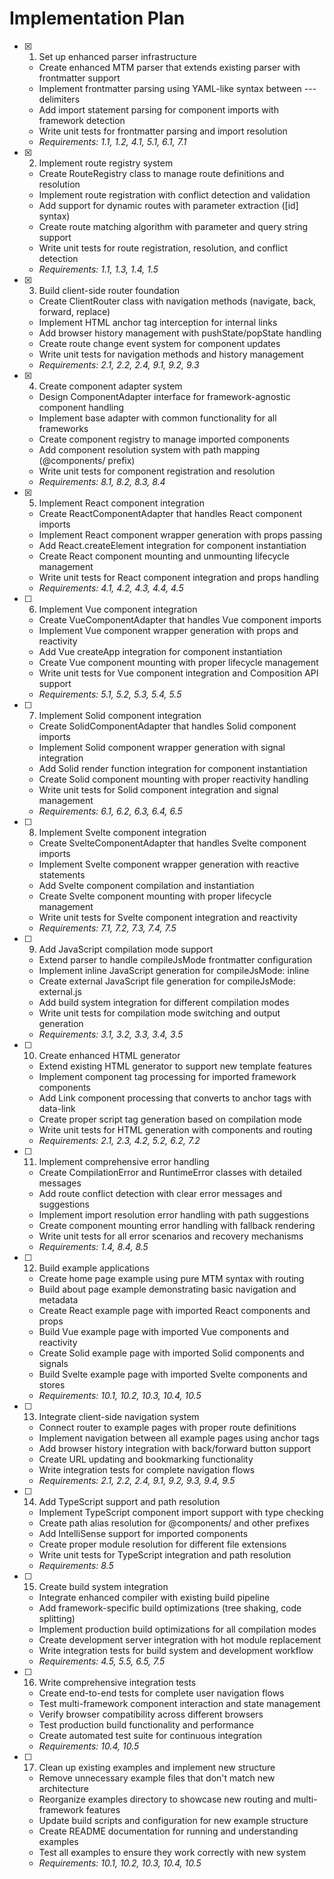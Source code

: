 # Implementation Plan

- [x] 1. Set up enhanced parser infrastructure

  - Create enhanced MTM parser that extends existing parser with frontmatter support
  - Implement frontmatter parsing using YAML-like syntax between --- delimiters
  - Add import statement parsing for component imports with framework detection
  - Write unit tests for frontmatter parsing and import resolution
  - _Requirements: 1.1, 1.2, 4.1, 5.1, 6.1, 7.1_

- [x] 2. Implement route registry system

  - Create RouteRegistry class to manage route definitions and resolution
  - Implement route registration with conflict detection and validation
  - Add support for dynamic routes with parameter extraction ([id] syntax)
  - Create route matching algorithm with parameter and query string support
  - Write unit tests for route registration, resolution, and conflict detection
  - _Requirements: 1.1, 1.3, 1.4, 1.5_

- [x] 3. Build client-side router foundation

  - Create ClientRouter class with navigation methods (navigate, back, forward, replace)
  - Implement HTML anchor tag interception for internal links
  - Add browser history management with pushState/popState handling
  - Create route change event system for component updates
  - Write unit tests for navigation methods and history management
  - _Requirements: 2.1, 2.2, 2.4, 9.1, 9.2, 9.3_

- [x] 4. Create component adapter system

  - Design ComponentAdapter interface for framework-agnostic component handling
  - Implement base adapter with common functionality for all frameworks
  - Create component registry to manage imported components
  - Add component resolution system with path mapping (@components/ prefix)
  - Write unit tests for component registration and resolution
  - _Requirements: 8.1, 8.2, 8.3, 8.4_

- [x] 5. Implement React component integration

  - Create ReactComponentAdapter that handles React component imports
  - Implement React component wrapper generation with props passing
  - Add React.createElement integration for component instantiation
  - Create React component mounting and unmounting lifecycle management
  - Write unit tests for React component integration and props handling
  - _Requirements: 4.1, 4.2, 4.3, 4.4, 4.5_

- [ ] 6. Implement Vue component integration

  - Create VueComponentAdapter that handles Vue component imports
  - Implement Vue component wrapper generation with props and reactivity
  - Add Vue createApp integration for component instantiation
  - Create Vue component mounting with proper lifecycle management
  - Write unit tests for Vue component integration and Composition API support
  - _Requirements: 5.1, 5.2, 5.3, 5.4, 5.5_

- [ ] 7. Implement Solid component integration

  - Create SolidComponentAdapter that handles Solid component imports
  - Implement Solid component wrapper generation with signal integration
  - Add Solid render function integration for component instantiation
  - Create Solid component mounting with proper reactivity handling
  - Write unit tests for Solid component integration and signal management
  - _Requirements: 6.1, 6.2, 6.3, 6.4, 6.5_

- [ ] 8. Implement Svelte component integration

  - Create SvelteComponentAdapter that handles Svelte component imports
  - Implement Svelte component wrapper generation with reactive statements
  - Add Svelte component compilation and instantiation
  - Create Svelte component mounting with proper lifecycle management
  - Write unit tests for Svelte component integration and reactivity
  - _Requirements: 7.1, 7.2, 7.3, 7.4, 7.5_

- [ ] 9. Add JavaScript compilation mode support

  - Extend parser to handle compileJsMode frontmatter configuration
  - Implement inline JavaScript generation for compileJsMode: inline
  - Create external JavaScript file generation for compileJsMode: external.js
  - Add build system integration for different compilation modes
  - Write unit tests for compilation mode switching and output generation
  - _Requirements: 3.1, 3.2, 3.3, 3.4, 3.5_

- [ ] 10. Create enhanced HTML generator

  - Extend existing HTML generator to support new template features
  - Implement component tag processing for imported framework components
  - Add Link component processing that converts to anchor tags with data-link
  - Create proper script tag generation based on compilation mode
  - Write unit tests for HTML generation with components and routing
  - _Requirements: 2.1, 2.3, 4.2, 5.2, 6.2, 7.2_

- [ ] 11. Implement comprehensive error handling

  - Create CompilationError and RuntimeError classes with detailed messages
  - Add route conflict detection with clear error messages and suggestions
  - Implement import resolution error handling with path suggestions
  - Create component mounting error handling with fallback rendering
  - Write unit tests for all error scenarios and recovery mechanisms
  - _Requirements: 1.4, 8.4, 8.5_

- [ ] 12. Build example applications

  - Create home page example using pure MTM syntax with routing
  - Build about page example demonstrating basic navigation and metadata
  - Create React example page with imported React components and props
  - Build Vue example page with imported Vue components and reactivity
  - Create Solid example page with imported Solid components and signals
  - Build Svelte example page with imported Svelte components and stores
  - _Requirements: 10.1, 10.2, 10.3, 10.4, 10.5_

- [ ] 13. Integrate client-side navigation system

  - Connect router to example pages with proper route definitions
  - Implement navigation between all example pages using anchor tags
  - Add browser history integration with back/forward button support
  - Create URL updating and bookmarking functionality
  - Write integration tests for complete navigation flows
  - _Requirements: 2.1, 2.2, 2.4, 9.1, 9.2, 9.3, 9.4, 9.5_

- [ ] 14. Add TypeScript support and path resolution

  - Implement TypeScript component import support with type checking
  - Create path alias resolution for @components/ and other prefixes
  - Add IntelliSense support for imported components
  - Create proper module resolution for different file extensions
  - Write unit tests for TypeScript integration and path resolution
  - _Requirements: 8.5_

- [ ] 15. Create build system integration

  - Integrate enhanced compiler with existing build pipeline
  - Add framework-specific build optimizations (tree shaking, code splitting)
  - Implement production build optimizations for all compilation modes
  - Create development server integration with hot module replacement
  - Write integration tests for build system and development workflow
  - _Requirements: 4.5, 5.5, 6.5, 7.5_

- [ ] 16. Write comprehensive integration tests

  - Create end-to-end tests for complete user navigation flows
  - Test multi-framework component interaction and state management
  - Verify browser compatibility across different browsers
  - Test production build functionality and performance
  - Create automated test suite for continuous integration
  - _Requirements: 10.4, 10.5_

- [ ] 17. Clean up existing examples and implement new structure
  - Remove unnecessary example files that don't match new architecture
  - Reorganize examples directory to showcase new routing and multi-framework features
  - Update build scripts and configuration for new example structure
  - Create README documentation for running and understanding examples
  - Test all examples to ensure they work correctly with new system
  - _Requirements: 10.1, 10.2, 10.3, 10.4, 10.5_
